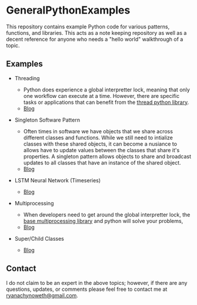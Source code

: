 # GeneralPythonExamples
This repository contains example Python code for various patterns, functions, and libraries. This acts as a note keeping repository as well as a decent reference for anyone who needs a "hello world" walkthrough of a topic. 

## Examples

- Threading
    - Python does experience a global interpretter lock, meaning that only one workflow can execute at a time. However, there are specific tasks or applications that can benefit from the [thread python library](https://docs.python.org/3/library/threading.html). 
    - [Blog](threadingExample/README.md)

- Singleton Software Pattern
    - Often times in software we have objects that we share across different classes and functions. While we still need to intialize classes with these shared objects, it can become a nusiance to allows have to update values between the classes that share it's properties. A singleton pattern allows objects to share and broadcast updates to all classes that have an instance of the shared object. 
    - [Blog](singletonExample/README.md)

- LSTM Neural Network (Timeseries)
    - [Blog](LSTM/README.md)

- Multiprocessing
    - When developers need to get around the global interpretter lock, the [base multiprocessing library](https://docs.python.org/3/library/multiprocessing.html) and python will solve your problems, 
    - [Blog](multiprocessingExample/README.md)

- Super/Child Classes
    - [Blog](superClass/README.md)


## Contact 

I do not claim to be an expert in the above topics; however, if there are any questions, updates, or comments please feel free to contact me at ryanachynoweth@gmail.com. 
